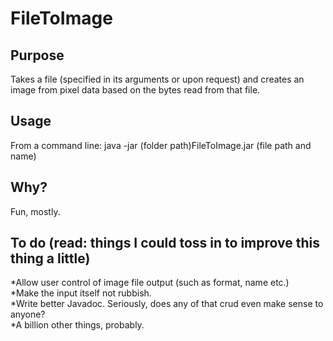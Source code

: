 # FileToImage

## Purpose

Takes a file (specified in its arguments or upon request) and creates an image from pixel data based on the bytes read from that file.

## Usage

From a command line:
java -jar (folder path)FileToImage.jar (file path and name)

## Why?
Fun, mostly.

## To do (read: things I could toss in to improve this thing a little)

*Allow user control of image file output (such as format, name etc.)<br/>
*Make the input itself not rubbish.<br/>
*Write better Javadoc. Seriously, does any of that crud even make sense to anyone?<br/>
*A billion other things, probably.<br/>
